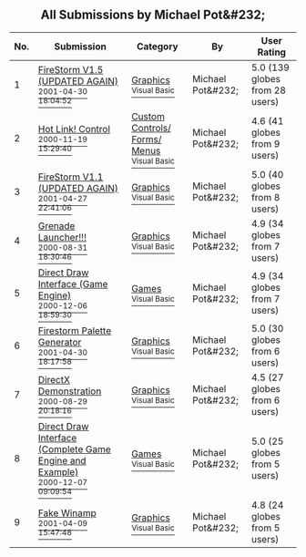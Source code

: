 ﻿<div align="center">

## All Submissions by Michael Pot&\#232;

</div>

No.  | Submission | Category | By   | User Rating
---- | ---------- | -------- | ---- | -----------
1 | [FireStorm V1\.5 \(UPDATED AGAIN\)<br /><sup>2001-04-30 18:04:52</sup>](https://github.com/Planet-Source-Code/michael-pot-232-firestorm-v1-5-updated-again__1-22769) | [Graphics<br /><sup>Visual Basic</sup>](../ByCategory/graphics__1-46.md) | Michael Pot&\#232; | 5.0 (139 globes from 28 users)
2 | [Hot Link\! Control<br /><sup>2000-11-19 15:29:40</sup>](https://github.com/Planet-Source-Code/michael-pot-232-hot-link-control__1-12936) | [Custom Controls/ Forms/  Menus<br /><sup>Visual Basic</sup>](../ByCategory/custom-controls-forms-menus__1-4.md) | Michael Pot&\#232; | 4.6 (41 globes from 9 users)
3 | [FireStorm V1\.1 \(UPDATED AGAIN\)<br /><sup>2001-04-27 22:41:06</sup>](https://github.com/Planet-Source-Code/michael-pot-232-firestorm-v1-1-updated-again__1-22746) | [Graphics<br /><sup>Visual Basic</sup>](../ByCategory/graphics__1-46.md) | Michael Pot&\#232; | 5.0 (40 globes from 8 users)
4 | [Grenade Launcher\!\!\!<br /><sup>2000-08-31 18:30:46</sup>](https://github.com/Planet-Source-Code/michael-pot-232-grenade-launcher__1-11135) | [Graphics<br /><sup>Visual Basic</sup>](../ByCategory/graphics__1-46.md) | Michael Pot&\#232; | 4.9 (34 globes from 7 users)
5 | [Direct Draw Interface \(Game Engine\)<br /><sup>2000-12-06 18:59:30</sup>](https://github.com/Planet-Source-Code/michael-pot-232-direct-draw-interface-game-engine__1-13378) | [Games<br /><sup>Visual Basic</sup>](../ByCategory/games__1-38.md) | Michael Pot&\#232; | 4.9 (34 globes from 7 users)
6 | [Firestorm Palette Generator<br /><sup>2001-04-30 18:17:58</sup>](https://github.com/Planet-Source-Code/michael-pot-232-firestorm-palette-generator__1-22814) | [Graphics<br /><sup>Visual Basic</sup>](../ByCategory/graphics__1-46.md) | Michael Pot&\#232; | 5.0 (30 globes from 6 users)
7 | [DirectX Demonstration<br /><sup>2000-08-29 20:18:16</sup>](https://github.com/Planet-Source-Code/michael-pot-232-directx-demonstration__1-11082) | [Graphics<br /><sup>Visual Basic</sup>](../ByCategory/graphics__1-46.md) | Michael Pot&\#232; | 4.5 (27 globes from 6 users)
8 | [Direct Draw Interface \(Complete Game Engine and Example\)<br /><sup>2000-12-07 09:09:54</sup>](https://github.com/Planet-Source-Code/michael-pot-232-direct-draw-interface-complete-game-engine-and-example__1-13395) | [Games<br /><sup>Visual Basic</sup>](../ByCategory/games__1-38.md) | Michael Pot&\#232; | 5.0 (25 globes from 5 users)
9 | [Fake Winamp<br /><sup>2001-04-09 15:47:48</sup>](https://github.com/Planet-Source-Code/michael-pot-232-fake-winamp__1-22247) | [Graphics<br /><sup>Visual Basic</sup>](../ByCategory/graphics__1-46.md) | Michael Pot&\#232; | 4.8 (24 globes from 5 users)
